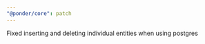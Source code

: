 ```yaml
---
"@ponder/core": patch
---
```


Fixed inserting and deleting individual entities when using postgres
